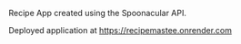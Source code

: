 Recipe App created using the Spoonacular API.

Deployed application at https://recipemastee.onrender.com
